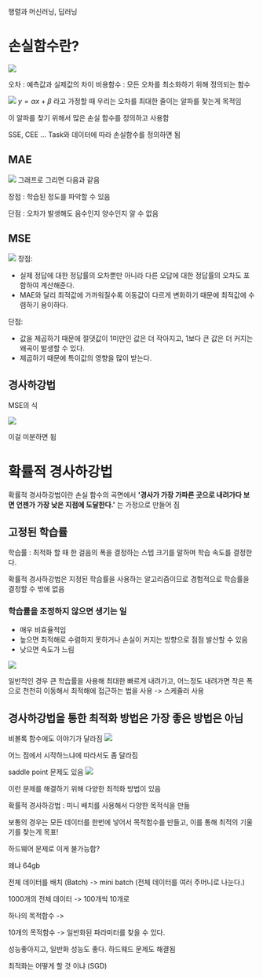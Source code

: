 행렬과 머신러닝, 딥러닝


# 손실함수란?
![](https://i.imgur.com/JRJXMss.png)

오차 : 예측값과 실제값의 차이
비용함수 : 모든 오차를 최소화하기 위해 정의되는 함수

![](https://i.imgur.com/n5Hif8I.png)
$y = \alpha x + \beta$ 라고 가정할 때 우리는 오차를 최대한 줄이는 알파를 찾는게 목적임

이 알파를 찾기 위해서 많은 손실 함수를 정의하고 사용함

SSE, CEE ... Task와 데이터에 따라 손실함수를 정의하면 됨

## MAE
![](https://i.imgur.com/ckO5fld.png)
그래프로 그리면 다음과 같음

장점 : 학습된 정도를 파악할 수 있음

단점 : 오차가 발생해도 음수인지 양수인지 알 수 없음

## MSE
![](https://i.imgur.com/Lu04OZJ.png)
장점:

- 실제 정답에 대한 정답률의 오차뿐만 아니라 다른 오답에 대한 정답률의 오차도 포함하여 계산해준다.
- MAE와 달리 최적값에 가까워질수록 이동값이 다르게 변화하기 때문에 최적값에 수렴하기 용이하다.

단점:

- 값을 제곱하기 때문에 절댓값이 1미만인 값은 더 작아지고, 1보다 큰 값은 더 커지는 왜곡이 발생할 수 있다.
- 제곱하기 때문에 특이값의 영향을 많이 받는다.

## 경사하강법
MSE의 식

![](https://i.imgur.com/gPNesNY.png)

이걸 미분하면 됨


# 확률적 경사하강법

확률적 경사하강법이란 손실 함수의 곡면에서 **'경사가 가장 가파른 곳으로 내려가다 보면 언젠가 가장 낮은 지점에 도달한다.'** 는 가정으로 만들어 짐

## 고정된 학습률
학습률 : 최적화 할 때 한 걸음의 폭을 결정하는 스텝 크기를 말하며 학습 속도를 결정한다. 

확률적 경사하강법은 지정된 학습률을 사용하는 알고리즘이므로 경험적으로 학습률을 결정할 수 밖에 없음

### 학습률을 조정하지 않으면 생기는 일
- 매우 비효율적임
- 높으면 최적해로 수렴하지 못하거나 손실이 커지는 방향으로 점점 발산할 수 있음
- 낮으면 속도가 느림

![](https://i.imgur.com/1grZdTO.png)

일반적인 경우 큰 학습률을 사용해 최대한 빠르게 내려가고, 어느정도 내려가면 작은 폭으로 천천히 이동해서 최적해에 접근하는 법을 사용 -> 스케쥴러 사용

## 경사하강법을 통한 최적화 방법은 가장 좋은 방법은 아님
비볼록 함수에도 이야기가 달라짐
![](https://i.imgur.com/h9DHxcu.png)

어느 점에서 시작하느냐에 따라서도 좀 달라짐

saddle point 문제도 있음
![](https://i.imgur.com/wu2Hveg.png)

이런 문제를 해결하기 위해 다양한 최적화 방법이 있음

확률적 경사하강법 : 미니 배치를 사용해서 다양한 목적식을 만듦

보통의 경우는 모든 데이터를 한번에 넣어서 목적함수를 만들고, 이를 통해 최적의 기울기를 찾는게 목표!

하드웨어 문제로 이게 불가능함?

왜냐 64gb 

전체 데이터를 배치 (Batch) -> mini batch (전체 데이터를 여러 주머니로 나눈다.)

1000개의 전체 데이터 -> 100개씩 10개로 

하나의 목적함수 ->

10개의 목적함수 -> 일반화된 파라미터를 찾을 수 있다. 

성능좋아지고, 일반화 성능도 좋다. 하드웨드 문제도 해결됨

최적화는 어떻게 할 것 이냐 (SGD) 